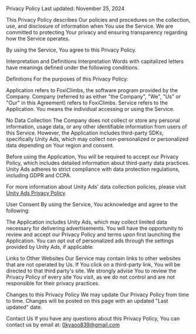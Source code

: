 Privacy Policy
Last updated: November 25, 2024

This Privacy Policy describes Our policies and procedures on the collection, use, and disclosure of information when You use the Service. We are committed to protecting Your privacy and ensuring transparency regarding how the Service operates.

By using the Service, You agree to this Privacy Policy.

Interpretation and Definitions
Interpretation
Words with capitalized letters have meanings defined under the following conditions.

Definitions
For the purposes of this Privacy Policy:

Application refers to FoxiClimbs, the software program provided by the Company.
Company (referred to as either "the Company", "We", "Us" or "Our" in this Agreement) refers to FoxiClimbs.
Service refers to the Application.
You means the individual accessing or using the Service.

No Data Collection
The Company does not collect or store any personal information, usage data, or any other identifiable information from users of this Service. However, the Application includes third-party SDKs, specifically Unity Ads, which may collect non-personalized or personalized data depending on Your region and consent.

Before using the Application, You will be required to accept our Privacy Policy, which includes detailed information about third-party data practices. Unity Ads adheres to strict compliance with data protection regulations, including GDPR and CCPA.

For more information about Unity Ads' data collection policies, please visit [Unity Ads Privacy Policy](https://unity.com/legal/privacy-policy).

User Consent
By using the Service, You acknowledge and agree to the following:

The Application includes Unity Ads, which may collect limited data necessary for delivering advertisements.
You will have the opportunity to review and accept our Privacy Policy and terms upon first launching the Application.
You can opt out of personalized ads through the settings provided by Unity Ads, if applicable.

Links to Other Websites
Our Service may contain links to other websites that are not operated by Us. If You click on a third-party link, You will be directed to that third party's site. We strongly advise You to review the Privacy Policy of every site You visit, as we do not control and are not responsible for their privacy practices.

Changes to this Privacy Policy
We may update Our Privacy Policy from time to time. Changes will be posted on this page with an updated "Last updated" date.

Contact Us
If you have any questions about this Privacy Policy, You can contact us by email at: 0kyaoo839@gmail.com
